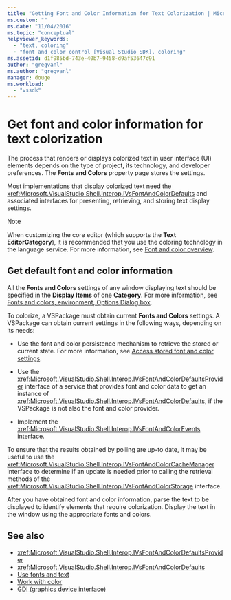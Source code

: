 ```yaml
---
title: "Getting Font and Color Information for Text Colorization | Microsoft Docs"
ms.custom: ""
ms.date: "11/04/2016"
ms.topic: "conceptual"
helpviewer_keywords:
  - "text, coloring"
  - "font and color control [Visual Studio SDK], coloring"
ms.assetid: d1f985bd-743e-40b7-9458-d9af53647c91
author: "gregvanl"
ms.author: "gregvanl"
manager: douge
ms.workload:
  - "vssdk"
---
```

# Get font and color information for text colorization
The process that renders or displays colorized text in user interface (UI) elements depends on the type of project, its technology, and developer preferences. The **Fonts and Colors** property page stores the settings.

 Most implementations that display colorized text need the <xref:Microsoft.VisualStudio.Shell.Interop.IVsFontAndColorDefaults> and associated interfaces for presenting, retrieving, and storing text display settings.

> [!NOTE]
>  When customizing the core editor (which supports the **Text EditorCategory**), it is recommended that you use the coloring technology in the language service. For more information, see [Font and color overview](../extensibility/font-and-color-overview.md).

## Get default font and color information
 All the **Fonts and Colors** settings of any window displaying text should be specified in the **Display Items** of one **Category**. For more information, see [Fonts and colors, environment, Options Dialog box](../ide/reference/fonts-and-colors-environment-options-dialog-box.md).

To colorize, a VSPackage must obtain current **Fonts and Colors** settings. A VSPackage can obtain current settings in the following ways, depending on its needs:

-   Use the font and color persistence mechanism to retrieve the stored or current state. For more information, see [Access stored font and color settings](../extensibility/accessing-stored-font-and-color-settings.md).

-   Use the <xref:Microsoft.VisualStudio.Shell.Interop.IVsFontAndColorDefaultsProvider> interface of a service that provides font and color data to get an instance of <xref:Microsoft.VisualStudio.Shell.Interop.IVsFontAndColorDefaults>, if the VSPackage is not also the font and color provider.

-   Implement the <xref:Microsoft.VisualStudio.Shell.Interop.IVsFontAndColorEvents> interface.

To ensure that the results obtained by polling are up-to date, it may be useful to use the <xref:Microsoft.VisualStudio.Shell.Interop.IVsFontAndColorCacheManager> interface to determine if an update is needed prior to calling the retrieval methods of the <xref:Microsoft.VisualStudio.Shell.Interop.IVsFontAndColorStorage> interface.

After you have obtained font and color information, parse the text to be displayed to identify elements that require colorization. Display the text in the window using the appropriate fonts and colors.

## See also

- <xref:Microsoft.VisualStudio.Shell.Interop.IVsFontAndColorDefaultsProvider>
- <xref:Microsoft.VisualStudio.Shell.Interop.IVsFontAndColorDefaults>
- [Use fonts and text](/dotnet/framework/winforms/advanced/using-fonts-and-text)
- [Work with color](/cpp/windows/working-with-color-image-editor-for-icons)
- [GDI (graphics device interface)](https://msdn.microsoft.com/library/7e1d4540-bb2e-4257-8eee-eee376acba83)